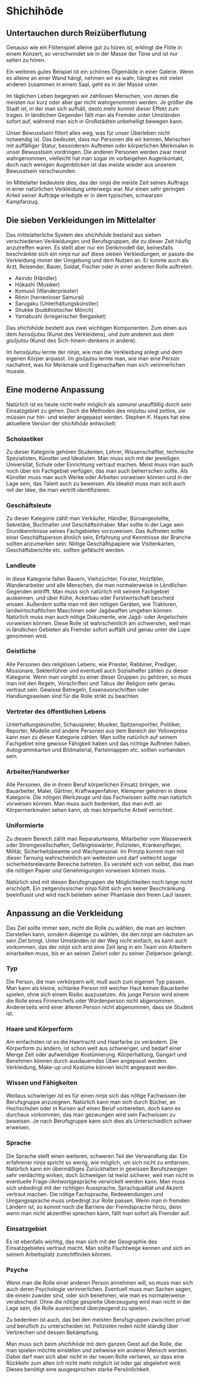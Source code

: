 # Shichihōde


## Untertauchen durch Reizüberflutung

Genauso wie ein Flötenspiel alleine gut zu hören ist, erklingt die Flöte in einem Konzert, so verschwindet sie in der Masse der Töne und ist nur selten zu hören.

Ein weiteres gutes Beispiel ist ein schönes Ölgemälde in einer Galerie. Wenn es alleine an einer Wand hängt, nehmen wir es wahr, hängt es mit vielen anderen zusammen in einem Saal, geht es in der Masse unter.

Im täglichen Leben begegnen wir zahllosen Menschen, von denen die meisten nur kurz oder aber gar nicht wahrgenommen werden. Je größer die Stadt ist, in der man sich aufhält, desto mehr kommt dieser Effekt zum tragen. In ländlichen Gegenden fällt man als Fremder unter Umständen sofort auf, während man sich in Großstädten unbehelligt bewegen kann.

Unser Bewusstsein filtert alles weg, was für unser Überleben nicht notwendig ist. Das bedeutet, dass nur Personen die wir kennen, Menschen mit auffälliger Statur, besonderem Auftreten oder körperlichen Merkmalen in unser Bewusstsein vordringen. Die anderen Personen werden zwar meist wahrgenommen, vielleicht hat man sogar im vorbeigehen Augenkontakt, doch nach wenigen Augenblicken ist das meiste wieder aus unserem Bewusstsein verschwunden.

Im Mittelalter bedeutete dies, das der *ninja* die meiste Zeit seines Auftrags in einer natürlichen Verkleidung unterwegs war. Nur einen sehr geringen Anteil seiner Aufträge erledigte er in dem typischen, schwarzen Kampfanzug.


## Die sieben Verkleidungen im Mittelalter

Das mittelalterliche System des *shichihōde* bestand aus sieben verschiedenen Verkleidungen und Berufsgruppen, die zu dieser Zeit häufig anzutreffen waren. Es stellt aber nur ein Denkmodell dar, keinesfalls beschränkte sich ein *ninja* nur auf diese sieben Verkleidungen, er passte die Verkleidung immer der Umgebung und dem Nutzen an. Er konnte auch als Arzt, Reisender, Bauer, Soldat, Fischer oder in einer anderen Rolle auftreten.

- Akindo (Händler)
- Hōkashi (Musiker)
- Komusō (Wanderpriester)
- Rōnin (herrenloser Samurai)
- Sarugaku (Unterhaltungskünstler)
- Shukke (buddhistischer Mönch)
- Yamabushi (kriegerischer Bergasket)

Das *shichihōde* besteht aus zwei wichtigen Komponenten. Zum einen aus dem *hensōjutsu* (Kunst des Verkleidens), und zum anderen aus dem *gisōjutsu* (Kunst des Sich-hinein-denkens in andere).

Im *hensōjutsu* lernte der *ninja*, wie man die Verkleidung anlegt und dem eigenen Körper anpasst. Im *gisōjutsu* lernte man, wie man eine Person nachahmt, was für Merkmale und Eigenschaften man sich verinnerlichen musste.


## Eine moderne Anpassung

Natürlich ist es heute nicht mehr möglich als *samurai* unauffällig durch sein Einsatzgebiet zu gehen. Doch die Methoden des *ninjutsu* sind zeitlos, sie müssen nur hin- und wieder angepasst werden. Stephen K. Hayes hat eine aktuellere Version der *shichihōde* entwickelt:


### Scholastiker

Zu dieser Kategorie gehören Studenten, Lehrer, Wissenschaftler, technische Spezialisten, Künstler und Idealisten. Man muss sich mit der jeweiligen Universität, Schule oder Einrichtung vertraut machen. Meist muss man auch noch über ein Fachgebiet verfügen, das man auch beherrschen sollte. Als Künstler muss man auch Werke oder Arbeiten vorweisen können und in der Lage sein, das Talent auch zu beweisen. Als Idealist muss man sich auch mit der Idee, die man vertritt identifizieren.


### Geschäftsleute

Zu dieser Kategorie zählt man Verkäufer, Händler, Büroangestellte, Sekretäre, Buchhalter und Geschäftsinhaber. Man sollte in der Lage sein Grundkenntnisse seines Fachgebietes vorzuweisen. Das Auftreten sollte einer Geschäftsperson ähnlich sein, Erfahrung und Kenntnisse der Branche sollten anzumerken sein. Nötige Geschäftspapiere wie Visitenkarten, Geschäftsberichte etc. sollten gefälscht werden.


### Landleute

In diese Kategorie fallen Bauern, Viehzüchter, Förster, Holzfäller, Wanderarbeiter und alle Menschen, die man normalerweise in Ländlichen Gegenden antrifft. Man muss sich natürlich mit seinem Fachgebiet auskennen, und über Kühe, Ackerbau oder Forstwirtschaft bescheid wissen. Außerdem sollte man mit den nötigen Geräten, wie Traktoren, landwirtschaftlichen Maschinen oder Jagdwaffen umgehen können. Natürlich muss man auch nötige Dokumente, wie Jagd- oder Angelschein vorweisen können. Diese Rolle ist wahrscheinlich am schwersten, weil man in ländlichen Gebieten als Fremder sofort auffällt und genau unter die Lupe genommen wird.


### Geistliche

Alle Personen des religiösen Lebens, wie Priester, Rabbiner, Prediger, Missionare, Sektenführer und eventuell auch Sozialhelfer zählen zu dieser Kategorie. Wenn man vorgibt zu einer dieser Gruppen zu gehören, so muss man mit den Regeln, Vorschriften und Tabus der Religion sehr genau vertraut sein. Gewisse Betregeln, Essensvorschriften oder Handlungsweisen sind für die Rolle strikt zu beachten.


### Vertreter des öffentlichen Lebens

Unterhaltungskünstler, Schauspieler, Musiker, Spitzensportler, Politiker, Reporter, Modelle und andere Personen aus dem Bereich der Yellowpress kann man zu dieser Kategorie zählen. Man sollte natürlich auf seinem Fachgebiet eine gewisse Fähigkeit haben und das richtige Auftreten haben. Autogrammkarten und Bildmaterial, Parteimappen etc. sollten vorhanden sein.


### Arbeiter/Handwerker

Alle Personen, die in ihrem Beruf körperlichen Einsatz bringen, wie Bauarbeiter, Maler, Gärtner, Kraftwagenfahrer, Klempner gehören in diese Kategorie. Die nötigen Werkzeuge und das Fachwissen sollte man natürlich vorweisen können. Man muss auch bedenken, das man evtl. an Körpermerkmalen sehen kann, ob man körperliche Arbeit verrichtet.


### Uniformierte

Zu diesem Bereich zählt man Reparaturteams, Mitarbeiter vom Wasserwerk oder Stromgesellschaften, Gefängniswärter, Polizisten, Krankenpfleger, Militär, Sicherheitsbeamte und Wachpersonal. Im Prinzip kommt man mit dieser Tarnung wahrscheinlich am weitesten und darf vielleicht sogar sicherheitsrelevante Bereiche betreten. Es versteht sich von selbst, das man die nötigen Papier und Genehmigungen vorweisen können muss.

Natürlich sind mit diesen Berufsgruppen die Möglichkeiten noch lange nicht erschöpft. Ein zeitgenössischer *ninja* fühlt sich von keiner Beschränkung beeinflusst und wird nach belieben seiner Phantasie den freien Lauf lassen.


## Anpassung an die Verkleidung

Das Ziel sollte immer sein, nicht die Rolle zu wählen, die man am leichten Darstellen kann, sondern diejenige zu wählen, die den *ninja* am nächsten an sein Ziel bringt. Unter Umständen ist der Weg nicht einfach, es kann auch vorkommen, das der *ninja* sich erst eine Zeit lang in ein Team von Arbeitern einarbeiten muss, bis er an seinen Zielort oder zu seiner Zielperson gelangt.


### Typ

Die Person, die man verkörpern will, muß auch zum eigenen Typ passen. Man kann als kleine, schlanke Person mit weicher Haut keinen Bauarbeiter spielen, ohne sich einem Risiko auszusetzen. Als junge Person wird einem die Rolle eines Firmenchefs oder Würdenperson nicht abgenommen. Andererseits wird einer älteren Person nicht abgenommen, dass sie Student ist.


### Haare und Körperform

Am einfachsten ist es die Haartracht und Haarfarbe zu verändern. Die Körperform zu ändern, ist schon weit aus schwieriger, und bedarf einer Menge Zeit oder aufwendiger Kostümierung. Körperhaltung, Gangart und Benehmen können durch ausdauerndes Üben angepasst werden. Verkleidung, Make-up und Kostüme können leicht angepasst werden.


### Wissen und Fähigkeiten

Weitaus schwieriger ist es für einen *ninja* sich das nötige Fachwissen der Berufsgruppe anzueignen. Natürlich kann man sich durch Bücher, an Hochschulen oder in Kursen auf einen Beruf vorbereiten, doch kann es durchaus vorkommen, das man gezwungen wird sein Fachwissen zu beweisen. Je nach Berufsgruppe kann sich dies als Unterschiedlich schwer erweisen.


### Sprache

Die Sprache stellt einen weiteren, schweren Teil der Verwandlung dar. Ein erfahrener *ninja* spricht so wenig, wie möglich, um sich nicht zu enttarnen. Natürlich kann ein übermäßiges Zurückhalten in gewissen Berufszweigen sehr verdächtig wirken, doch Schweigen ist meist sicherer, weil man nicht in eventuelle Frage-/Antwortgespräche verwickelt werden kann. Man muss sich unbedingt mit der richtigen Aussprache, Sprachqualität und Akzent vertraut machen. Die nötige Fachsprache, Redewendungen und Umgangssprache muss unbedingt zur Rolle passen. Wenn man in fremden Ländern ist, so kommt noch die Barriere der Fremdsprache hinzu, denn wenn man nicht akzentfrei sprechen kann, fällt man sofort als Fremder auf.


### Einsatzgebiet

Es ist ebenfalls wichtig, das man sich mit der Geographie des Einsatzgebietes vertraut macht. Man sollte Fluchtwege kennen und sich an seinem Arbeitsplatz zurechtfinden können.


### Psyche

Wenn man die Rolle einer anderen Person annehmen will, so muss man sich auch deren Psychologie verinnerlichen. Eventuell muss man Sachen sagen, die einem zuwider sind, oder sich benehmen, wie man es normalerweise verabscheut. Ohne die nötige gespielte Überzeugung wird man nicht in der Lage sein, die Rolle ausreichend überzeugend zu spielen.

Zu bedenken ist auch, das bei den meisten Berufsgruppen zwischen privat und beruflich zu unterscheiden ist. Polizisten reden nicht ständig über Verbrechen und dessen Bekämpfung.

Man muss sich beim *shichihōde* mit dem ganzen Geist auf die Rolle, die man spielen möchte einstellen und zeitweise ein anderer Mensch werden. Dabei darf man sich aber nicht in der neuen Rolle verlieren, so dass eine Rückkehr zum alten *Ich* nicht mehr möglich ist oder gar abgelehnt wird. Dieses benötigt eine ausgesprochen starke Persönlichkeit.
